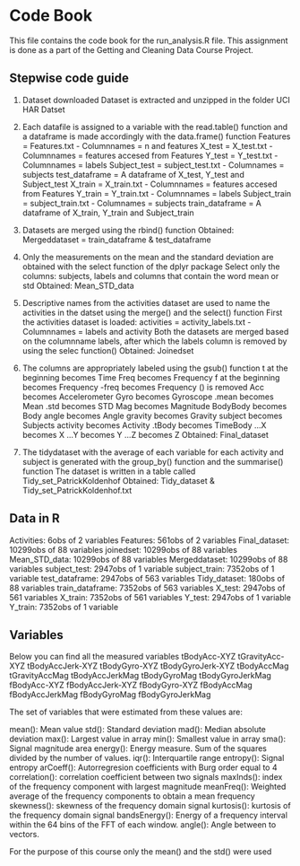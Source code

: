 # Code Book
This file contains the code book for the run_analysis.R file. This assignment is done as a part of the Getting and Cleaning Data Course Project. 

## Stepwise code guide
1. Dataset downloaded 
    Dataset is extracted and unzipped in the folder UCI HAR Datset
    
2. Each datafile is assigned to a variable with the read.table() function and a dataframe is made accordingly with the data.frame() function
    Features = Features.txt - Columnnames = n and features
    X_test = X_test.txt - Columnnames = features accesed from Features 
    Y_test = Y_test.txt - Columnnames = labels
    Subject_test = subject_test.txt - Columnames = subjects 
    test_dataframe = A dataframe of X_test, Y_test and Subject_test
    X_train = X_train.txt - Columnnames = features accesed from Features
    Y_train = Y_train.txt - Columnnames = labels
    Subject_train = subject_train.txt - Columnames = subjects 
    train_dataframe = A dataframe of X_train, Y_train and Subject_train

3. Datasets are merged using the rbind() function
    Obtained: Mergeddataset = train_dataframe & test_dataframe 

4. Only the measurements on the mean and the standard deviation are obtained with the select function of the dplyr package
   Select only the columns: subjects, labels and columns that contain the word mean or std
   Obtained: Mean_STD_data

5. Descriptive names from the activities dataset are used to name the activities in the datset using the merge() and the select() function
    First the activities dataset is loaded:
    activities = activity_labels.txt - Columnnames = labels and activity
    Both the datasets are merged based on the columnname labels, after which the labels column is removed by using the selec function()
    Obtained: Joinedset
    
6. The columns are appropriately labeled using the gsub() function
   t at the beginning becomes Time
   Freq becomes Frequency
   f at the beginning becomes Frequency
   -freq becomes Frequency
   () is removed
   Acc becomes Accelerometer
   Gyro becomes Gyroscope
   .mean becomes Mean
   .std becomes STD
   Mag becomes Magnitude
   BodyBody becomes Body
   angle becomes Angle
   gravity becomes Gravity
   subject becomes Subjects
   activity becomes Activity
   .tBody becomes TimeBody
   ...X becomes X
   ...Y becomes Y
   ...Z becomes Z
   Obtained: Final_dataset
   
7. The tidydataset with the average of each variable for each activity and subject is generated with the group_by() function and the summarise() function
   The dataset is written in a table called Tidy_set_PatrickKoldenhof 
   Obtained: Tidy_dataset & Tidy_set_PatrickKoldenhof.txt 

## Data in R
Activities: 6obs of 2 variables
Features: 561obs of 2 variables
Final_dataset: 10299obs of 88 variables
joinedset: 10299obs of 88 variables
Mean_STD_data: 10299obs of 88 variables
Mergeddataset: 10299obs of 88 variables
subject_test: 2947obs of 1 variable
subject_train: 7352obs of 1 variable
test_dataframe: 2947obs of 563 variables
Tidy_dataset: 180obs of 88 variables
train_dataframe: 7352obs of 563 variables
X_test: 2947obs of 561 variables
X_train: 7352obs of 561 variables
Y_test: 2947obs of 1 variable
Y_train: 7352obs of 1 variable

## Variables
Below you can find all the measured variables 
tBodyAcc-XYZ
tGravityAcc-XYZ
tBodyAccJerk-XYZ
tBodyGyro-XYZ
tBodyGyroJerk-XYZ
tBodyAccMag
tGravityAccMag
tBodyAccJerkMag
tBodyGyroMag
tBodyGyroJerkMag
fBodyAcc-XYZ
fBodyAccJerk-XYZ
fBodyGyro-XYZ
fBodyAccMag
fBodyAccJerkMag
fBodyGyroMag
fBodyGyroJerkMag

The set of variables that were estimated from these values are: 

mean(): Mean value
std(): Standard deviation
mad(): Median absolute deviation 
max(): Largest value in array
min(): Smallest value in array
sma(): Signal magnitude area
energy(): Energy measure. Sum of the squares divided by the number of values. 
iqr(): Interquartile range 
entropy(): Signal entropy
arCoeff(): Autorregresion coefficients with Burg order equal to 4
correlation(): correlation coefficient between two signals
maxInds(): index of the frequency component with largest magnitude
meanFreq(): Weighted average of the frequency components to obtain a mean frequency
skewness(): skewness of the frequency domain signal 
kurtosis(): kurtosis of the frequency domain signal 
bandsEnergy(): Energy of a frequency interval within the 64 bins of the FFT of each window.
angle(): Angle between to vectors.  

For the purpose of this course only the mean() and the std() were used
 
   
